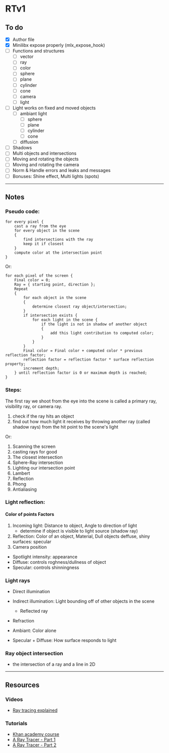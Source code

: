 # RTv1

## To do

- [X] Author file
- [X] Minilibx expose properly (mlx_expose_hook)
- [ ] Functions and structures 
    - [ ] vector
    - [ ] ray
    - [ ] color
    - [ ] sphere
    - [ ] plane
    - [ ] cylinder
    - [ ] cone
    - [ ] camera
    - [ ] light
- [ ] Light works on fixed and moved objects
    - [ ] ambiant light 
        - [ ] sphere
        - [ ] plane
        - [ ] cylinder
        - [ ] cone
    - [ ] diffusion 
- [ ] Shadows
- [ ] Multi objects and intersections
- [ ] Moving and rotating the objects
- [ ] Moving and rotating the camera
- [ ] Norm & Handle errors and leaks and messages
- [ ] Bonuses: Shine effect, Multi lights (spots)

______

## Notes

### Pseudo code:

```
for every pixel {
    cast a ray from the eye
    for every object in the scene
    {
        find intersections with the ray
        keep it if closest
    }
    compute color at the intersection point
}
```
Or:

```
for each pixel of the screen {
    Final color = 0;
    Ray = { starting point, direction };
    Repeat
    {
        for each object in the scene
        {
            determine closest ray object/intersection;
        }
        if intersection exists {
            for each light in the scene {
                if the light is not in shadow of another object
                {
                    add this light contribution to computed color;
                }
            }
        }
        Final color = Final color + computed color * previous reflection factor;
        reflection factor = reflection factor * surface reflection property;
        increment depth;
    } until reflection factor is 0 or maximum depth is reached;
}

```

### Steps:

The first ray we shoot from the eye into the scene is called a primary ray,
visibility ray, or camera ray.

1. check if the ray hits an object 
2. find out how much light it receives by throwing
another ray (called shadow rays) from the hit point to the scene's light

Or:

1. Scanning the screen
1. casting rays for good
1. The closest intersection
1. Sphere-Ray intersection
1. Lighting our intersection point
1. Lambert
1. Reflection
1. Phong
1. Antialiasing

### Light reflection:

#### Color of points Factors

1. Incoming light: Distance to object, Angle to direction of light
    - determine if object is visible to light source (shadow ray)
2. Reflection: Color of an object, Material, Dull objects deffuse, shiny surfaces: specular
3. Camera position

- Spotlight intensity: appearance
- Diffuse: controls roghness/dullness of object
- Specular: controls shinningness

### Light rays

- Direct illumination
- Indirect illumination: Light bounding off of other objects in the scene
    - Reflected ray
- Refraction 

- Ambiant: Color alone
- Specular + Diffuse: How surface responds to light



### Ray object intersection

- the intersection of a ray and a line in 2D


______


## Resources

### Videos
- [Ray tracing explained](https://www.youtube.com/watch?v=bN8AV_x4BXI)

### Tutorials

- [Khan academy course](https://www.khanacademy.org/partner-content/pixar/rendering/rendering1/v/rendering-1)
- [A Ray Tracer - Part 1](https://www.purplealienplanet.com/node/20)
- [A Ray Tracer - Part 2](https://www.purplealienplanet.com/node/23)
